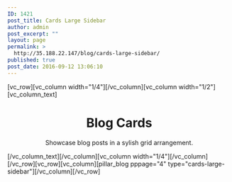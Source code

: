 ```yaml
---
ID: 1421
post_title: Cards Large Sidebar
author: admin
post_excerpt: ""
layout: page
permalink: >
  http://35.188.22.147/blog/cards-large-sidebar/
published: true
post_date: 2016-09-12 13:06:10
---
```

[vc_row][vc_column width="1/4"][/vc_column][vc_column width="1/2"][vc_column_text]
<h1 style="text-align: center;">Blog Cards</h1>
<p class="lead" style="text-align: center;">Showcase blog posts in a sylish grid arrangement.</p>

[/vc_column_text][/vc_column][vc_column width="1/4"][/vc_column][/vc_row][vc_row][vc_column][pillar_blog pppage="4" type="cards-large-sidebar"][/vc_column][/vc_row]